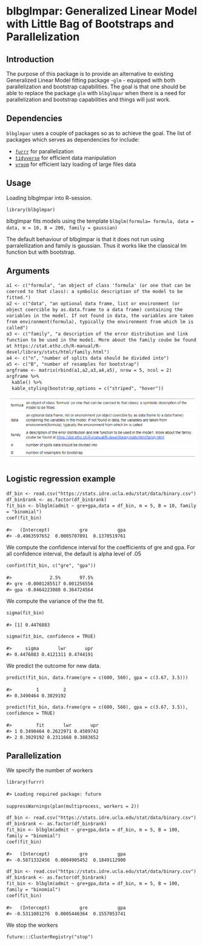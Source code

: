 # blbglmpar: Generalized Linear Model with Little Bag of Bootstraps and Parallelization

## Introduction

The purpose of this package is to provide an alternative to existing Generalized Linear Model fitting package -`glm` - equipped with both parallelization and bootstrap capabilities. The goal is that one should be able to replace the package  `glm` with `blbglmpar` when there is a need for parallelization and bootstrap capabilities and things will just work. 

## Dependencies

`blbglmpar` uses a couple of packages so as to achieve the goal. The list of packages which serves as dependencies for include:

  * [`furrr`](https://github.com/DavisVaughan/furrr) for parallelization
  * [`tidyverse`](https://www.tidyverse.org/) for efficient data manipulation
  * [`vroom`](https://www.tidyverse.org/blog/2019/05/vroom-1-0-0/) for efficient lazy loading of large files data
  
## Usage

Loading blbglmpar into R-session.

```{r setup}
library(blbglmpar)
```
blbglmpar fits models using the template `blbglm(formula= formula, data = data, m = 10, B = 200, family = gaussian)`

The default behaviour of blbglmpar is that it does not run using parralellization and family is gaussian. Thus it works like the classical lm function but with bootstrap.

## Arguments

```{r}
a1 <- c("formula", "an object of class 'formula' (or one that can be coerced to that class): a symbolic description of the model to be fitted.")
a2 <- c("data", "an optional data frame, list or environment (or object coercible by as.data.frame to a data frame) containing the variables in the model. If not found in data, the variables are taken from environment(formula), typically the environment from which lm is called")
a3 <- c("family", "a description of the error distribution and link function to be used in the mode1. More about the family coube be found at https://stat.ethz.ch/R-manual/R-devel/library/stats/html/family.html")
a4 <- c("n", "number of splits data should be divided into")
a5 <- c("B", "number of resamples for bootstrap")
argframe <- matrix(rbind(a1,a2,a3,a4,a5), nrow = 5, ncol = 2)
argframe %>%
  kable() %>%
  kable_styling(bootstrap_options = c("striped", "hover"))
```

![properties](prop.PNG)

## Logistic regression example


```{r}
df_bin <- read.csv("https://stats.idre.ucla.edu/stat/data/binary.csv")
df_bin$rank <- as.factor(df_bin$rank)
fit_bin <- blbglm(admit ~ gre+gpa,data = df_bin, m = 5, B = 10, family = "binomial")
coef(fit_bin)

#>   (Intercept)           gre           gpa 
#> -0.4963597652  0.0005707091  0.1370519761
```

We compute the confidence interval for the coefficients of gre and gpa. For all confidence interval, the default is alpha level of .05

```{r}
confint(fit_bin, c("gre", "gpa"))

#>              2.5%       97.5%
#> gre -0.0001285517 0.001256556
#> gpa -0.0464223088 0.364724564
```

We compute the variance of the the fit.

```{r}
sigma(fit_bin)

#> [1] 0.4476883
```

```{r}
sigma(fit_bin, confidence = TRUE)

#>     sigma       lwr       upr 
#> 0.4476883 0.4121311 0.4744191
```

We predict the outcome for new data.

```{r}
predict(fit_bin, data.frame(gre = c(600, 560), gpa = c(3.67, 3.5)))

#>         1         2 
#> 0.3490464 0.3029192
```
```{r}
predict(fit_bin, data.frame(gre = c(600, 560), gpa = c(3.67, 3.5)), confidence = TRUE)

#>         fit       lwr       upr
#> 1 0.3490464 0.2622971 0.4509742
#> 2 0.3029192 0.2311668 0.3883652
```

## Parallelization

We specify the number of workers

```{r}
library(furrr)

#> Loading required package: future

suppressWarnings(plan(multiprocess, workers = 2))

```
```{r}
df_bin <- read.csv("https://stats.idre.ucla.edu/stat/data/binary.csv")
df_bin$rank <- as.factor(df_bin$rank)
fit_bin <- blbglm(admit ~ gre+gpa,data = df_bin, m = 5, B = 100, family = "binomial")
coef(fit_bin)

#>   (Intercept)           gre           gpa 
#> -0.5871332456  0.0004905452  0.1849112900

```
```{r}
df_bin <- read.csv("https://stats.idre.ucla.edu/stat/data/binary.csv")
df_bin$rank <- as.factor(df_bin$rank)
fit_bin <- blbglm(admit ~ gre+gpa,data = df_bin, m = 5, B = 100, family = "binomial")
coef(fit_bin)

#>   (Intercept)           gre           gpa 
#> -0.5311081276  0.0005446364  0.1557053741
```

We stop the workers

```{r}
future:::ClusterRegistry("stop")
```

